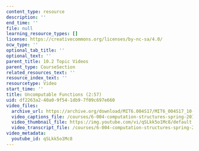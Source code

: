 ```yaml
---
content_type: resource
description: ''
end_time: ''
file: null
learning_resource_types: []
license: https://creativecommons.org/licenses/by-nc-sa/4.0/
ocw_type: ''
optional_tab_title: ''
optional_text: ''
parent_title: 10.2 Topic Videos
parent_type: CourseSection
related_resources_text: ''
resource_index_text: ''
resourcetype: Video
start_time: ''
title: Uncomputable Functions (2:57)
uid: df2263a2-40a0-9f54-1db9-7f09c697e660
video_files:
  archive_url: https://archive.org/download/MIT6.004S17/MIT6_004S17_10-02-07_300k.mp4
  video_captions_file: /courses/6-004-computation-structures-spring-2017/906169a82b2059d0a755aa239c7eddeb_qSLkk5o1Mc8.vtt
  video_thumbnail_file: https://img.youtube.com/vi/qSLkk5o1Mc8/default.jpg
  video_transcript_file: /courses/6-004-computation-structures-spring-2017/8b55bf530030cec033f034f1577a4389_qSLkk5o1Mc8.pdf
video_metadata:
  youtube_id: qSLkk5o1Mc8
---
```

